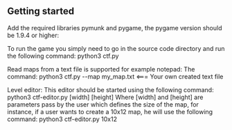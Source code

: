 ## Getting started

Add the required libraries pymunk and pygame, the pygame version should be 1.9.4 or higher:

To run the game you simply need to go in the source code directory and run the following
command: python3 ctf.py

Read maps from a text file is supported for example notepad:
The command: python3 ctf.py --map my\_map.txt <=== Your own created text file

Level editor: 
This editor should be started using the following command:
python3 ctf-editor.py [width] [height]
Where [width] and [height] are parameters pass by the user which defines the size of the map, for instance, if a user wants to create a 10x12 map, he will use the following command: python3 ctf-editor.py 10x12

